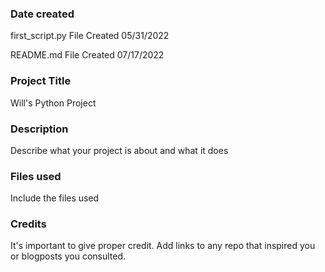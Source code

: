
### Date created
first_script.py File Created 05/31/2022

README.md File Created 07/17/2022

### Project Title
Will's Python Project

### Description
Describe what your project is about and what it does

### Files used
Include the files used

### Credits
It's important to give proper credit. Add links to any repo that inspired you or blogposts you consulted.

